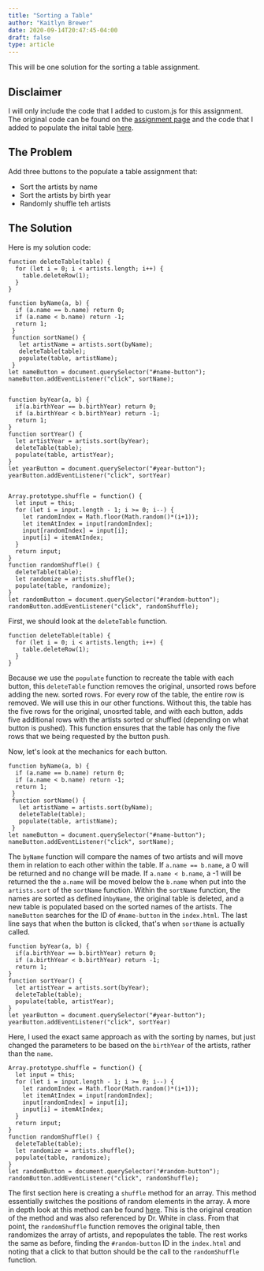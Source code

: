 ```yaml
---
title: "Sorting a Table"
author: "Kaitlyn Brewer"
date: 2020-09-14T20:47:45-04:00
draft: false
type: article
---
```


This will be one solution for the sorting a table assignment.

<!--more-->
## Disclaimer
I will only include the code that I added to custom.js for this assignment. The original code can be found on the [assignment page](https://csc324docs.netlify.app/jsapps/populate/) and the code that I added to populate the inital table [here](https://csc324docs.netlify.app/jsapps/populate/kaitlyn-3/).

## The Problem
Add three buttons to the populate a table assignment that:
* Sort the artists by name
* Sort the artists by birth year
* Randomly shuffle teh artists

## The Solution
Here is my solution code:
```{javascript}
function deleteTable(table) {
  for (let i = 0; i < artists.length; i++) {
    table.deleteRow(1);
  }
}

function byName(a, b) {
  if (a.name == b.name) return 0;
  if (a.name < b.name) return -1;
  return 1;
 }
 function sortName() {
   let artistName = artists.sort(byName);
   deleteTable(table);
   populate(table, artistName);
 } 
let nameButton = document.querySelector("#name-button"); 
nameButton.addEventListener("click", sortName);


function byYear(a, b) {
  if(a.birthYear == b.birthYear) return 0;
  if (a.birthYear < b.birthYear) return -1;
  return 1;
}
function sortYear() {
  let artistYear = artists.sort(byYear);
  deleteTable(table);
  populate(table, artistYear);
}
let yearButton = document.querySelector("#year-button");
yearButton.addEventListener("click", sortYear)


Array.prototype.shuffle = function() {
  let input = this; 
  for (let i = input.length - 1; i >= 0; i--) {
    let randomIndex = Math.floor(Math.random()*(i+1));
    let itemAtIndex = input[randomIndex];
    input[randomIndex] = input[i];
    input[i] = itemAtIndex;
  }
  return input;
}
function randomShuffle() {
  deleteTable(table);
  let randomize = artists.shuffle();
  populate(table, randomize);
}
let randomButton = document.querySelector("#random-button");
randomButton.addEventListener("click", randomShuffle);
```
First, we should look at the `deleteTable` function.
```{javascript}
function deleteTable(table) {
  for (let i = 0; i < artists.length; i++) {
    table.deleteRow(1);
  }
}
```
Because we use the `populate` function to recreate the table with each button, this `deleteTable` function removes the original, unsorted rows before adding the new. sorted rows. For every row of the table, the entire row is removed. We will use this in our other functions. Without this, the table has the five rows for the original, unosrted table, and with each button, adds five additional rows with the artists sorted or shuffled (depending on what button is pushed). This function ensures that the table has only the five rows that we being requested by the button push. 

Now, let's look at the mechanics for each button. 

```{javascript}
function byName(a, b) {
  if (a.name == b.name) return 0;
  if (a.name < b.name) return -1;
  return 1;
 }
 function sortName() {
   let artistName = artists.sort(byName);
   deleteTable(table);
   populate(table, artistName);
 } 
let nameButton = document.querySelector("#name-button"); 
nameButton.addEventListener("click", sortName);
```
The `byName` function will compare the names of two artists and will move them in relation to each other within the table. If `a.name == b.name`, a 0 will be returned and no change will be made. If `a.name < b.name`, a -1 will be returned the the `a.name` will be moved below the `b.name` when put into the `artists.sort` of the `sortName` function. Within the `sortName` function, the names are sorted as defined in`byName`, the original table is deleted, and a new table is populated based on the sorted names of the artists. The `nameButton` searches for the ID of `#name-button` in the `index.html`. The last line says that when the button is clicked, that's when `sortName` is actually called. 

```{javascript}
function byYear(a, b) {
  if(a.birthYear == b.birthYear) return 0;
  if (a.birthYear < b.birthYear) return -1;
  return 1;
}
function sortYear() {
  let artistYear = artists.sort(byYear);
  deleteTable(table);
  populate(table, artistYear);
}
let yearButton = document.querySelector("#year-button");
yearButton.addEventListener("click", sortYear)
```
Here, I used the exact same approach as with the sorting by names, but just changed the parameters to be based on the `birthYear` of the artists, rather than the `name`. 

```{javascript}
Array.prototype.shuffle = function() {
  let input = this; 
  for (let i = input.length - 1; i >= 0; i--) {
    let randomIndex = Math.floor(Math.random()*(i+1));
    let itemAtIndex = input[randomIndex];
    input[randomIndex] = input[i];
    input[i] = itemAtIndex;
  }
  return input;
}
function randomShuffle() {
  deleteTable(table);
  let randomize = artists.shuffle();
  populate(table, randomize);
}
let randomButton = document.querySelector("#random-button");
randomButton.addEventListener("click", randomShuffle);
```
The first section here is creating a `shuffle` method for an array. This method essentially switches the positions of random elements in the array. A more in depth look at this method can be found [here](https://www.kirupa.com/html5/shuffling_array_js.htm). This is the original creation of the method and was also referenced by Dr. White in class. From that point, the `randomShuffle` function removes the original table, then randomizes the array of artists, and repopulates the table. The rest works the same as before, finding the `#random-button` ID in the `index.html` and noting that a click to that button should be the call to the `randomShuffle` function. 
